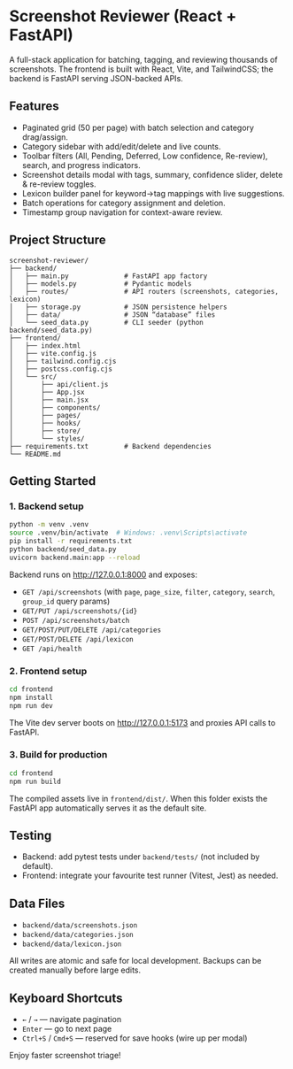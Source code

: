 # Screenshot Reviewer (React + FastAPI)

A full-stack application for batching, tagging, and reviewing thousands of screenshots. The frontend is built with React, Vite, and TailwindCSS; the backend is FastAPI serving JSON-backed APIs.

## Features

- Paginated grid (50 per page) with batch selection and category drag/assign.
- Category sidebar with add/edit/delete and live counts.
- Toolbar filters (All, Pending, Deferred, Low confidence, Re-review), search, and progress indicators.
- Screenshot details modal with tags, summary, confidence slider, delete & re-review toggles.
- Lexicon builder panel for keyword→tag mappings with live suggestions.
- Batch operations for category assignment and deletion.
- Timestamp group navigation for context-aware review.

## Project Structure

```
screenshot-reviewer/
├── backend/
│   ├── main.py              # FastAPI app factory
│   ├── models.py            # Pydantic models
│   ├── routes/              # API routers (screenshots, categories, lexicon)
│   ├── storage.py           # JSON persistence helpers
│   ├── data/                # JSON “database” files
│   └── seed_data.py         # CLI seeder (python backend/seed_data.py)
├── frontend/
│   ├── index.html
│   ├── vite.config.js
│   ├── tailwind.config.cjs
│   ├── postcss.config.cjs
│   └── src/
│       ├── api/client.js
│       ├── App.jsx
│       ├── main.jsx
│       ├── components/
│       ├── pages/
│       ├── hooks/
│       ├── store/
│       └── styles/
├── requirements.txt         # Backend dependencies
└── README.md
```

## Getting Started

### 1. Backend setup

```bash
python -m venv .venv
source .venv/bin/activate  # Windows: .venv\Scripts\activate
pip install -r requirements.txt
python backend/seed_data.py
uvicorn backend.main:app --reload
```

Backend runs on http://127.0.0.1:8000 and exposes:
- `GET /api/screenshots` (with `page`, `page_size`, `filter`, `category`, `search`, `group_id` query params)
- `GET/PUT /api/screenshots/{id}`
- `POST /api/screenshots/batch`
- `GET/POST/PUT/DELETE /api/categories`
- `GET/POST/DELETE /api/lexicon`
- `GET /api/health`

### 2. Frontend setup

```bash
cd frontend
npm install
npm run dev
```

The Vite dev server boots on http://127.0.0.1:5173 and proxies API calls to FastAPI.

### 3. Build for production

```bash
cd frontend
npm run build
```

The compiled assets live in `frontend/dist/`. When this folder exists the FastAPI app automatically serves it as the default site.

## Testing

- Backend: add pytest tests under `backend/tests/` (not included by default).
- Frontend: integrate your favourite test runner (Vitest, Jest) as needed.

## Data Files

- `backend/data/screenshots.json`
- `backend/data/categories.json`
- `backend/data/lexicon.json`

All writes are atomic and safe for local development. Backups can be created manually before large edits.

## Keyboard Shortcuts

- `←` / `→` — navigate pagination
- `Enter` — go to next page
- `Ctrl+S` / `Cmd+S` — reserved for save hooks (wire up per modal)

Enjoy faster screenshot triage!
